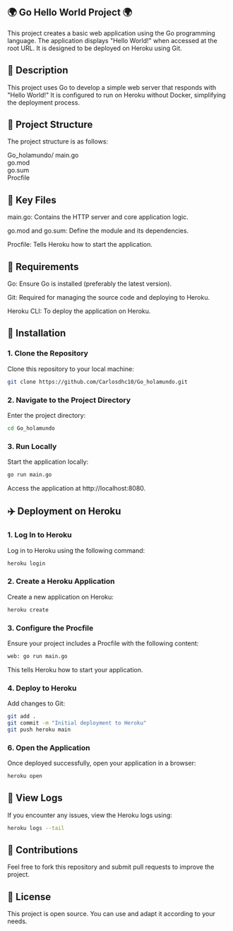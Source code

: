 ## 🌍 Go Hello World Project 🌍

This project creates a basic web application using the Go programming language. The application displays "Hello World!" when accessed at the root URL. It is designed to be deployed on Heroku using Git.

## 📰 Description
This project uses Go to develop a simple web server that responds with "Hello World!" It is configured to run on Heroku without Docker, simplifying the deployment process.

## 🎪 Project Structure

The project structure is as follows:

Go_holamundo/
main.go       
go.mod         
go.sum         
Procfile

## 🔐 Key Files

main.go: Contains the HTTP server and core application logic.

go.mod and go.sum: Define the module and its dependencies.

Procfile: Tells Heroku how to start the application.

## 📖 Requirements

Go: Ensure Go is installed (preferably the latest version).

Git: Required for managing the source code and deploying to Heroku.

Heroku CLI: To deploy the application on Heroku.

## 🔨 Installation

### 1. Clone the Repository
   
Clone this repository to your local machine:

```bash
git clone https://github.com/Carlosdhc10/Go_holamundo.git
```

### 2. Navigate to the Project Directory

Enter the project directory:

```bash
cd Go_holamundo
```

### 3. Run Locally

Start the application locally:

```bash
go run main.go
```

Access the application at http://localhost:8080.

## ✈️ Deployment on Heroku

### 1. Log In to Heroku
   
Log in to Heroku using the following command:

```bash
heroku login
```

### 2. Create a Heroku Application

Create a new application on Heroku:

```bash
heroku create
```

### 3. Configure the Procfile

Ensure your project includes a Procfile with the following content:

```bash
web: go run main.go
```

This tells Heroku how to start your application.

### 4. Deploy to Heroku
   
Add changes to Git:

```bash
git add .
git commit -m "Initial deployment to Heroku"
git push heroku main
```

### 6. Open the Application

Once deployed successfully, open your application in a browser:

```bash
heroku open
```

## 🎈 View Logs

If you encounter any issues, view the Heroku logs using:

```bash
heroku logs --tail
```

## 🎳 Contributions
Feel free to fork this repository and submit pull requests to improve the project.

## 📜 License
This project is open source. You can use and adapt it according to your needs.
